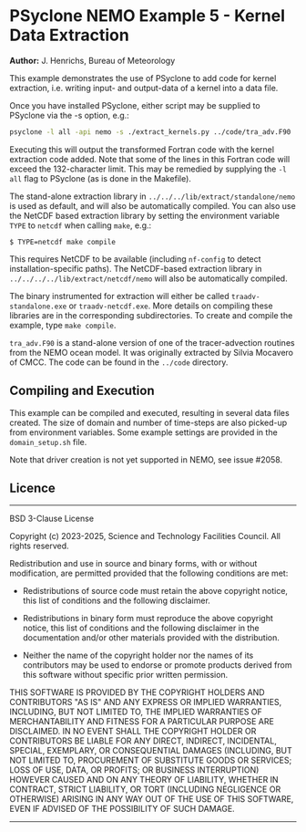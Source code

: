 # PSyclone NEMO Example 5 - Kernel Data Extraction

**Author:** J. Henrichs, Bureau of Meteorology


This example demonstrates the use of PSyclone to add code for kernel
extraction, i.e. writing input- and output-data of a kernel into a data file.

Once you have installed PSyclone, either script may be supplied to
PSyclone via the -s option, e.g.:

```sh
psyclone -l all -api nemo -s ./extract_kernels.py ../code/tra_adv.F90
```

Executing this will output the transformed Fortran code with the 
kernel extraction code added. Note that some of the lines in this
Fortran code will exceed the 132-character limit. This may be remedied
by supplying the `-l all` flag to PSyclone (as is done in the Makefile).


The stand-alone extraction library in
``../../../lib/extract/standalone/nemo`` is used as default, and
will also be automatically compiled. You can also use the NetCDF based
extraction library by setting the environment variable `TYPE` to `netcdf`
when calling `make`, e.g.:

    $ TYPE=netcdf make compile

This requires NetCDF to be available (including ``nf-config`` to detect
installation-specific paths). The NetCDF-based extraction library in
``../../../../lib/extract/netcdf/nemo``
will also be automatically compiled.

The binary  instrumented for extraction will either be called
``traadv-standalone.exe`` or ``traadv-netcdf.exe``.
More details on compiling these libraries are in the corresponding
subdirectories. To create and compile the example, type ``make compile``.

`tra_adv.F90` is a stand-alone version of one of the tracer-advection
routines from the NEMO ocean model. It was originally extracted by
Silvia Mocavero of CMCC. The code can be found in the `../code`
directory.

## Compiling and Execution

This example can be compiled and executed, resulting in several
data files created. The size of domain and number of time-steps are also
picked-up from environment variables. Some example settings are provided
in the `domain_setup.sh` file.

Note that driver creation is not yet supported in NEMO, see issue #2058.

## Licence

-----------------------------------------------------------------------------

BSD 3-Clause License

Copyright (c) 2023-2025, Science and Technology Facilities Council.
All rights reserved.

Redistribution and use in source and binary forms, with or without
modification, are permitted provided that the following conditions are met:

* Redistributions of source code must retain the above copyright notice, this
  list of conditions and the following disclaimer.

* Redistributions in binary form must reproduce the above copyright notice,
  this list of conditions and the following disclaimer in the documentation
  and/or other materials provided with the distribution.

* Neither the name of the copyright holder nor the names of its
  contributors may be used to endorse or promote products derived from
  this software without specific prior written permission.

THIS SOFTWARE IS PROVIDED BY THE COPYRIGHT HOLDERS AND CONTRIBUTORS
"AS IS" AND ANY EXPRESS OR IMPLIED WARRANTIES, INCLUDING, BUT NOT
LIMITED TO, THE IMPLIED WARRANTIES OF MERCHANTABILITY AND FITNESS
FOR A PARTICULAR PURPOSE ARE DISCLAIMED. IN NO EVENT SHALL THE
COPYRIGHT HOLDER OR CONTRIBUTORS BE LIABLE FOR ANY DIRECT, INDIRECT,
INCIDENTAL, SPECIAL, EXEMPLARY, OR CONSEQUENTIAL DAMAGES (INCLUDING,
BUT NOT LIMITED TO, PROCUREMENT OF SUBSTITUTE GOODS OR SERVICES;
LOSS OF USE, DATA, OR PROFITS; OR BUSINESS INTERRUPTION) HOWEVER
CAUSED AND ON ANY THEORY OF LIABILITY, WHETHER IN CONTRACT, STRICT
LIABILITY, OR TORT (INCLUDING NEGLIGENCE OR OTHERWISE) ARISING IN
ANY WAY OUT OF THE USE OF THIS SOFTWARE, EVEN IF ADVISED OF THE
POSSIBILITY OF SUCH DAMAGE.

-----------------------------------------------------------------------------
